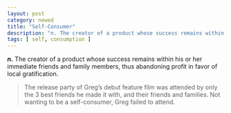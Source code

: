 ```yaml
---
layout: post
category: newed
title: "Self-Consumer"
description: "n. The creator of a product whose success remains within his or her immediate friends and family members, thus abandoning profit in favor of local gratification. ex. The release party of Greg&#8217;s debut feature film was attended by only the 3 best friends he made it..."
tags: [ self, consumption ]
---
```


***n.*** The creator of a product whose success remains within his or her immediate friends and family members, thus abandoning profit in favor of local gratification.

> The release party of Greg&#8217;s debut feature film was attended by only the 3 best friends he made it with, and their friends and families. Not wanting to be a self-consumer, Greg failed to attend.

